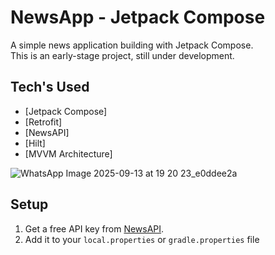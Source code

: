 # NewsApp - Jetpack Compose

A simple news application building with Jetpack Compose.  
This is an early-stage project, still under development.

## Tech's Used
- [Jetpack Compose]
- [Retrofit] 
- [NewsAPI]
- [Hilt]
- [MVVM Architecture]

![WhatsApp Image 2025-09-13 at 19 20 23_e0ddee2a](https://github.com/user-attachments/assets/20ac9391-5979-4e77-8016-56082ed22b98)

## Setup
1. Get a free API key from [NewsAPI](https://newsapi.org/).  
2. Add it to your `local.properties` or `gradle.properties` file
